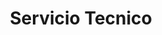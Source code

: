---
title: "Servicio Tecnico"
url: /ciudad-autonoma-de-buenos-aires/servicio-tecnico-alvarez-jonte/
shop: electrónica
---